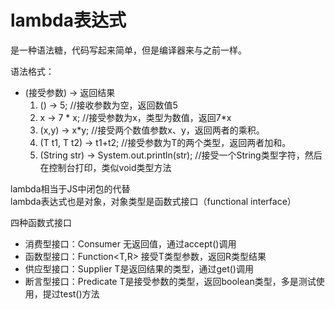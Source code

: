 # lambda表达式

是一种语法糖，代码写起来简单，但是编译器来与之前一样。

语法格式：
- (接受参数) -> 返回结果
  1. () -> 5; //接收参数为空，返回数值5  
  2. x  -> 7 * x; //接受参数为x，类型为数值，返回7*x
  3. (x,y)  -> x*y; //接受两个数值参数x、y，返回两者的乘积。
  4. (T t1, T t2) -> t1+t2; //接受参数为T的两个类型，返回两者加和。
  5. (String str) -> System.out.println(str); //接受一个String类型字符，然后在控制台打印，类似void类型方法
  


lambda相当于JS中闭包的代替  
lambda表达式也是对象，对象类型是函数式接口（functional interface）




四种函数式接口
- 消费型接口：Consumer<T>   无返回值，通过accept()调用  
- 函数型接口：Function<T,R>  接受T类型参数，返回R类型结果  
- 供应型接口：Supplier<T>   T是返回结果的类型，通过get()调用  
- 断言型接口：Predicate<T>  T是接受参数的类型，返回boolean类型，多是测试使用，提过test()方法
